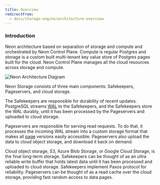 ```yaml
---
title: Overview
redirectFrom:
  - docs/storage-engine/architecture-overview
---
```


### Introduction

Neon architecture based on separation of storage and compute and orchestrated by Neon Control Plane.
Compute is regular Postgres and storage is a custom built multi-tenant key value store of Postgres pages built for the cloud.
Neon Control Plane manages all the cloud resources across storage and compute.

![Neon Architecture Diagram](/docs-images/neon_architecture.png)

Neon Storage consists of three main components: Safekeepers, Pageservers, and cloud storage.

The Safekeepers are responsible for durability of recent updates.
PostgreSQL streams [WAL](../glossary#postgres) to the Safekeepers, and the Safekeepers store the WAL durably,
until it has been processed by the Pageservers and uploaded to cloud storage.

Pageservers are responsible for serving read requests.
To do that, it processes the incoming WAL stream into a custom storage format that makes all [page](../glossary#postgres) versions easily accessible.
Pageservers also upload the data to cloud object storage, and download it back on demand.

Cloud object storage, S3, Azure Blob Storage, or Google Cloud Storage, is the final long-term storage.
Safekeepers can be thought of as an ultra reliable write buffer that holds latest data until it has been processed and uploaded to cloud storage. Safekeepers implement Paxos protocol for reliability.
Pageservers can be thought of as a read cache over the cloud storage, providing fast random access to data pages.
